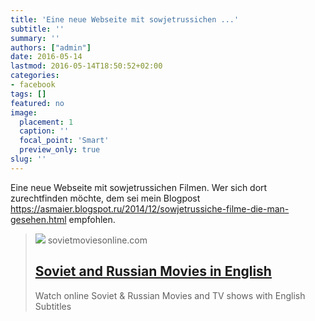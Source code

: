 ```yaml
---
title: 'Eine neue Webseite mit sowjetrussichen ...'
subtitle: ''
summary: ''
authors: ["admin"]
date: 2016-05-14
lastmod: 2016-05-14T18:50:52+02:00
categories:
- facebook
tags: []
featured: no
image:
  placement: 1
  caption: ''
  focal_point: 'Smart'
  preview_only: true
slug: ''
---
```

Eine neue Webseite mit sowjetrussichen Filmen. Wer sich dort zurechtfinden möchte, dem sei mein Blogpost https://asmaier.blogspot.ru/2014/12/sowjetrussiche-filme-die-man-gesehen.html empfohlen.
> [![](https://sovietmoviesonline.com/wp-content/themes/v2-2-mobile-friendly/images/homepage-og-image.webp)](http://sovietmoviesonline.com/en/)
> sovietmoviesonline.com
> ## [Soviet and Russian Movies in English](http://sovietmoviesonline.com/en/)
>
>Watch online Soviet & Russian Movies and TV shows with English Subtitles

